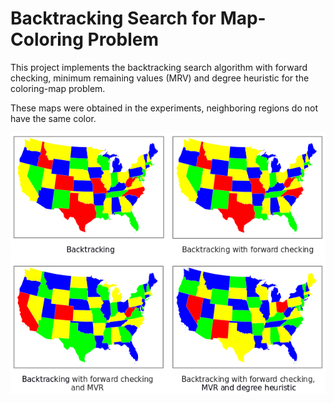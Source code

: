 # Backtracking Search for Map-Coloring Problem
This project implements the backtracking search algorithm with forward checking, minimum remaining values (MRV) and degree heuristic for the coloring-map problem.

These maps were obtained in the experiments, neighboring regions do not have the same color.

![alt text](https://github.com/roquelopez/backtracking_search/blob/master/maps.png)
